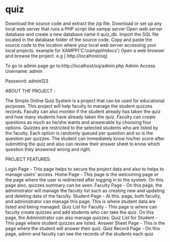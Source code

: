 # quiz
Download the source code and extract the zip file.
Download or set up any local web server that runs a PHP script like xampp server
Open web server database and create a new database name it quiz_db.
Import the SQL file located in the database folder of the source code.
Copy and paste the source code to the location where your local web server accessing your local projects. example for XAMPP('C:\xampp\htdocs')
Open a web browser and browse the project. e.g [ http://localhost/oq]

To go to admin page go to:http://localhost/oq/admin.php
Admin Access
Username: admin

Password: admin123



ABOUT THE PROJECT :

The Simple Online Quiz System is a project that can be used for educational purposes. This project will help faculty to manage the student quizzes records. Faculty can also monitor if the student already has taken the quiz and how many students have already taken the quiz. Faculty can create questions as much as he/she wants and answerable by choosing four options. Quizzes are restricted to the selected students who are listed by the faculty. Each option is randomly queued per question and so is the question per quizzes. The student can immediately know his/her score after submitting the quiz and also can review their answer sheet to know which question they answered wrong and right.

PROJECT FEATURES:

Login Page - This page helps to secure the project data and also to helps to manage users' access.
Home Page - This page is the welcoming page or the page where the user is redirected after logging in to the system. On this page also, quizzes summary can be seen.
Faculty Page - On this page, the administrator will manage the faculty list such as creating new and updating and deleting data of the faculty.
Student Page - At this. page, both faculty, and administrator can manage this page. This is where student data are listed and being managed.
Quiz List for Faculty - This page is where can faculty create quizzes and add students who can take the quiz. On this page, the Administrator can also manage quizzes.
Quiz List for Student - This page where student quizzes are listed.
Answer Sheet Page - This is the page where the student will answer their quiz.
Quiz Record Page - On this page, admin and faculty can see the records of the students each quiz
